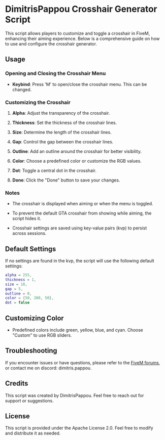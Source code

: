 # DimitrisPappou Crosshair Generator Script

This script allows players to customize and toggle a crosshair in FiveM, enhancing their aiming experience. Below is a comprehensive guide on how to use and configure the crosshair generator.

## Usage

### Opening and Closing the Crosshair Menu

- **Keybind**: Press 'M' to open/close the crosshair menu. This can be changed.

### Customizing the Crosshair

1. **Alpha**: Adjust the transparency of the crosshair.
   
2. **Thickness**: Set the thickness of the crosshair lines.

3. **Size**: Determine the length of the crosshair lines.

4. **Gap**: Control the gap between the crosshair lines.

5. **Outline**: Add an outline around the crosshair for better visibility.

6. **Color**: Choose a predefined color or customize the RGB values.

7. **Dot**: Toggle a central dot in the crosshair.

8. **Done**: Click the "Done" button to save your changes.

### Notes

- The crosshair is displayed when aiming or when the menu is toggled.
  
- To prevent the default GTA crosshair from showing while aiming, the script hides it.

- Crosshair settings are saved using key-value pairs (kvp) to persist across sessions.

## Default Settings

If no settings are found in the kvp, the script will use the following default settings:

```lua
alpha = 255,
thickness = 1,
size = 10,
gap = 5,
outline = 0,
color = {50, 200, 50},
dot = false
```

## Customizing Color

- Predefined colors include green, yellow, blue, and cyan. Choose "Custom" to use RGB sliders.

## Troubleshooting

If you encounter issues or have questions, please refer to the <a href="https://forum.cfx.re/">FiveM forums</a>, or contact me on discord: dimitris.pappou.

## Credits

This script was created by DimitrisPappou. Feel free to reach out for support or suggestions.

## License

This script is provided under the Apache License 2.0. Feel free to modify and distribute it as needed.